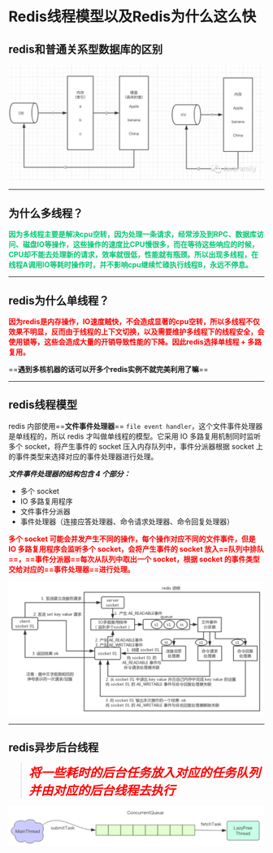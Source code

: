 # Redis线程模型以及Redis为什么这么快

## redis和普通关系型数据库的区别

![img](../PicSource/640-20200321164229636.jpeg)

------



## 为什么多线程？

<font color='#02C874'>**因为多线程主要是解决cpu空转，因为处理一条请求，经常涉及到RPC、数据库访问、磁盘IO等操作，这些操作的速度比CPU慢很多，而在等待这些响应的时候，CPU却不能去处理新的请求，效率就很低，性能就有瓶颈。所以出现多线程，在线程A调用IO等耗时操作时，并不影响cpu继续忙碌执行线程B，永远不停息。**</font>

------

## redis为什么单线程？

<font color='red'>**因为redis是内存操作，IO速度贼快，不会造成显著的cpu空转，所以多线程不仅效果不明显，反而由于线程的上下文切换，以及需要维护多线程下的线程安全，会使用锁等，这些会造成大量的开销导致性能的下降。因此redis选择单线程 + 多路复用。**</font>

==**遇到多核机器的话可以开多个redis实例不就完美利用了嘛**==

------

## redis线程模型

redis 内部使用==**文件事件处理器**== `file event handler`，这个文件事件处理器是单线程的，所以 redis 才叫做单线程的模型。它采用 IO 多路复用机制同时监听多个 socket，将产生事件的 socket 压入内存队列中，事件分派器根据 socket 上的事件类型来选择对应的事件处理器进行处理。

***文件事件处理器的结构包含 4 个部分：***

- 多个 socket
- IO 多路复用程序
- 文件事件分派器
- 事件处理器（连接应答处理器、命令请求处理器、命令回复处理器）

<font color='red'>**多个 socket 可能会并发产生不同的操作，每个操作对应不同的文件事件，但是 IO 多路复用程序会监听多个 socket，会将产生事件的 socket 放入==队列中排队==，==事件分派器==每次从队列中取出一个 socket，根据 socket 的事件类型交给对应的==事件处理器==进行处理。**</font>



![image-20200316234131965](../PicSource/image-20200316234131965.png)

------

## redis异步后台线程

>  <font color='red' size=5>***将一些耗时的后台任务放入对应的任务队列并由对应的后台线程去执行***</font>

![image-20200410001912478](../PicSource/image-20200410001912478.png)